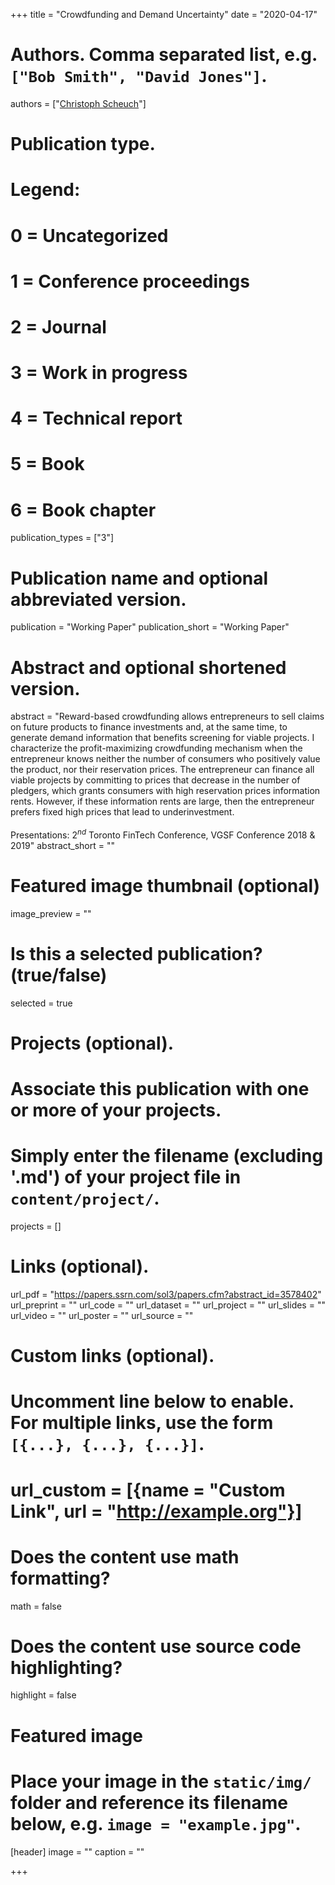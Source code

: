 +++
title = "Crowdfunding and Demand Uncertainty"
date = "2020-04-17"

# Authors. Comma separated list, e.g. `["Bob Smith", "David Jones"]`.
authors = ["[Christoph Scheuch](https://christophscheuch.github.io/)"]

# Publication type.
# Legend:
# 0 = Uncategorized
# 1 = Conference proceedings
# 2 = Journal
# 3 = Work in progress
# 4 = Technical report
# 5 = Book
# 6 = Book chapter
publication_types = ["3"]

# Publication name and optional abbreviated version.
publication = "Working Paper"
publication_short = "Working Paper"

# Abstract and optional shortened version.
abstract = "Reward-based crowdfunding allows entrepreneurs to sell claims on future products to finance investments and, at the same time, to generate demand information that benefits screening for viable projects. I characterize the profit-maximizing crowdfunding mechanism when the entrepreneur knows neither the number of consumers who positively value the product, nor their reservation prices. The entrepreneur can finance all viable projects by committing to prices that decrease in the number of pledgers, which grants consumers with high reservation prices information rents. However, if these information rents are large, then the entrepreneur prefers fixed high prices that lead to underinvestment.<br/><br/>Presentations: $2^{nd}$ Toronto FinTech Conference, VGSF Conference 2018 & 2019"
abstract_short = ""

# Featured image thumbnail (optional)
image_preview = ""

# Is this a selected publication? (true/false)
selected = true

# Projects (optional).
#   Associate this publication with one or more of your projects.
#   Simply enter the filename (excluding '.md') of your project file in `content/project/`.
projects = []

# Links (optional).
url_pdf = "https://papers.ssrn.com/sol3/papers.cfm?abstract_id=3578402"
url_preprint = ""
url_code = ""
url_dataset = ""
url_project = ""
url_slides = ""
url_video = ""
url_poster = ""
url_source = ""

# Custom links (optional).
#   Uncomment line below to enable. For multiple links, use the form `[{...}, {...}, {...}]`.
# url_custom = [{name = "Custom Link", url = "http://example.org"}]

# Does the content use math formatting?
math = false

# Does the content use source code highlighting?
highlight = false

# Featured image
# Place your image in the `static/img/` folder and reference its filename below, e.g. `image = "example.jpg"`.
[header]
image = ""
caption = ""

+++


